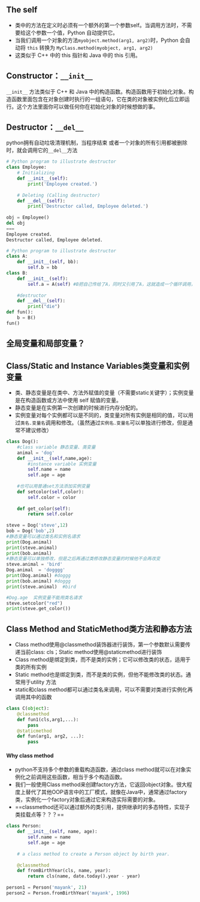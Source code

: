 ## The self
-   类中的方法在定义时必须有一个额外的第一个参数self。当调用方法时，不需要给这个参数一个值，Python 自动提供它。
- 当我们调用一个对象的方法`myobject.method(arg1, arg2)`时，Python 会自动将 `this` 转换为 `MyClass.method(myobject, arg1, arg2)` 
- 这类似于 C++ 中的 this 指针和 Java 中的 this 引用。

## Constructor：`__init__` 
`__init__` 方法类似于 C++ 和 Java 中的构造函数。构造函数用于初始化对象。构造函数里面包含在对象创建时执行的一组语句，它在类的对象被实例化后立即运行。这个方法里面你可以做任何你在初始化对象的时候想做的事。
## Destructor：`__del__`
python拥有自动垃圾清理机制，当程序结束 或者一个对象的所有引用都被删除时，就会调用它的`__del__`方法
```python
# Python program to illustrate destructor  
class Employee:  
    # Initializing  
    def __init__(self):  
        print('Employee created.')  
  
    # Deleting (Calling destructor)  
    def __del__(self):  
        print('Destructor called, Employee deleted.')  
  
obj = Employee()  
del obj
===
Employee created.
Destructor called, Employee deleted.
```

```python
# Python program to illustrate destructor  
class A:  
    def __init__(self, bb):  
        self.b = bb  
class B:  
    def __init__(self):  
        self.a = A(self) #B把自己传给了A，同时又引用了A，这就造成一个循环调用，导致垃圾处理器不知道先处理哪一个对象，这样只要程序运行 A B对象就会一直留在内存中。  
        
    #destructor  
    def __del__(self):  
        print("die")  
def fun():  
    b = B()  
fun()
```

## 全局变量和局部变量？

## Class/Static and Instance Variables类变量和实例变量
- 类、静态变量是在类中、方法外赋值的变量（不需要static关键字）；实例变量是在构造函数或方法中使用 self 赋值的变量。
- 静态变量是在实例第一次创建的时候进行内存分配的。
- 实例变量对每个实例都可以是不同的，类变量对所有实例是相同的值，可以用过`类名.变量名`调用和修改。（虽然通过`实例名.变量名`可以单独进行修改，但是通常不建议修改）
```python
class Dog():  
    #class variable 静态变量、类变量  
    animal = 'dog'  
    def __init__(self,name,age):  
        #instance variable 实例变量  
        self.name = name  
        self.age = age  
          
    #也可以用普通set方法添加实例变量  
    def setcolor(self,color):  
        self.color = color  
  
    def get_color(self):  
        return self.color  
        
steve = Dog('steve',12) 
bob = Dog('bob',2)
#静态变量可以通过类名和实例名请求
print(Dog.animal)
print(steve.animal)
print(bob.animal)
#静态变量可以单独修改，但是之后再通过类修改静态变量的时候他不会再改变
steve.animal = 'bird'
Dog.animal  = 'dogggg'
print(Dog.animal) #doggg
print(bob.animal) #doggg
print(steve.animal)  #bird

#Dog.age  实例变量不能用类名请求
steve.setcolor("red")  
print(steve.get_color())
```



## Class Method and StaticMethod类方法和静态方法
- Class method使用@classmethod装饰器进行装饰，第一个参数默认需要传递当前class: cls；Static method使用@staticmethod进行装饰
- Class method是绑定到类，而不是类的实例；它可以修改类的状态，适用于类的所有实例
- Static method也是绑定到类，而不是类的实例，但他不能修改类的状态。通常用于utility 方法
- static和class method都可以通过类名来调用，可以不需要对类进行实例化再调用其中的函数
```python
class C(object):  
    @classmethod  
    def fun1(cls,arg1,...):  
        pass  
    @staticmethod  
    def fun(arg1, arg2, ...):  
        pass
```

#### Why class method
- python不支持多个参数的重载构造函数，通过class method就可以在对象实例化之前调用这些函数，相当于多个构造函数。
- 我们一般使用Class method来创建factory方法，它返回object对象。很大程度上替代了其他OOP语言中的工厂模式，就像在Java中，通常通过factory类，实例化一个factory对象后通过它来构造实际需要的对象。
- ==classmethod还可以通过额外的类引用，提供继承时的多态特性，实现子类挂载点等？？？==

```python
class Person:  
    def __init__(self, name, age):  
        self.name = name  
        self.age = age  
  
    # a class method to create a Person object by birth year.  
    
    @classmethod  
    def fromBirthYear(cls, name, year):  
        return cls(name, date.today().year - year)  
  
person1 = Person('mayank', 21)  
person2 = Person.fromBirthYear('mayank', 1996)
```